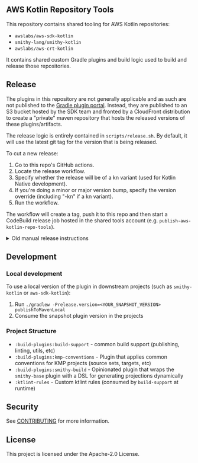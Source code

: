 ## AWS Kotlin Repository Tools

This repository contains shared tooling for AWS Kotlin repositories:

* `awslabs/aws-sdk-kotlin`
* `smithy-lang/smithy-kotlin`
* `awslabs/aws-crt-kotlin`

It contains shared custom Gradle plugins and build logic used to build and release those repositories.

## Release

The plugins in this repository are not generally applicable and as such are not published to the 
[Gradle plugin portal](https://plugins.gradle.org/). Instead, they are published to an S3 bucket
hosted by the SDK team and fronted by a CloudFront distribution to create a "private" maven repository that
hosts the released versions of these plugins/artifacts.

The release logic is entirely contained in `scripts/release.sh`. By default, it will use the latest git tag for the
version that is being released.

To cut a new release:

1. Go to this repo's GitHub actions.
2. Locate the release workflow.
3. Specify whether the release will be of a kn variant (used for Kotlin Native development).
4. If you're doing a minor or major version bump, specify the version override (including "-kn" if a kn variant).
5. Run the workflow.

The workflow will create a tag, push it to this repo and then start a 
CodeBuild release job hosted in the shared tools account (e.g. `publish-aws-kotlin-repo-tools`).

<details>
<summary>Old manual release instructions</summary>

1. Create a new tag, e.g. `git tag x.y.z`.
2. Push the tag up `git push origin x.y.z`.
3. Go to the CodeBuild release job hosted in the shared tools account (e.g. `publish-aws-kotlin-repo-tools`).
4. Start a build with overrides.
5. Under `Source` connect your GitHub account (Under `Source` -> `Connection Status` you should see "You are connected to GitHub").
6. Specify the tag you created under `Source Version`.
7. Start the build.

</details>

## Development

### Local development
To use a local version of the plugin in downstream projects (such as `smithy-kotlin` or `aws-sdk-kotlin`):
1. Run `./gradlew -Prelease.version=<YOUR_SNAPSHOT_VERSION> publishToMavenLocal`
2. Consume the snapshot plugin version in the projects 

### Project Structure

* `:build-plugins:build-support`   - common build support (publishing, linting, utils, etc)
* `:build-plugins:kmp-conventions` - Plugin that applies common conventions for KMP projects (source sets, targets, etc)
* `:build-plugins:smithy-build`    - Opinionated plugin that wraps the `smithy-base` plugin with a DSL for generating projections dynamically
* `:ktlint-rules`                  - Custom ktlint rules (consumed by `build-support` at runtime)

## Security

See [CONTRIBUTING](CONTRIBUTING.md#security-issue-notifications) for more information.

## License

This project is licensed under the Apache-2.0 License.

